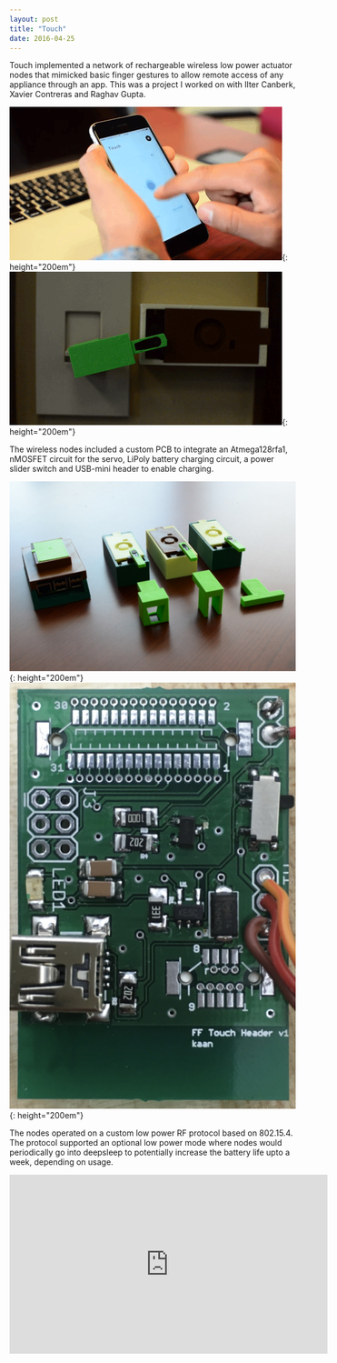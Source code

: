 ```yaml
---
layout: post
title: "Touch"
date: 2016-04-25
---
```


Touch implemented a network of rechargeable wireless low power actuator nodes that mimicked basic finger gestures to allow remote access of any appliance through an app. This was a project I worked on with Ilter Canberk, Xavier Contreras and Raghav Gupta.

![Touch App](/assets/img/touch_app.gif){: height="200em"} ![Touch Node](/assets/img/touch_node.gif){: height="200em"}

The wireless nodes included a custom PCB to integrate an Atmega128rfa1, nMOSFET circuit for the servo, LiPoly battery charging circuit, a power slider switch and USB-mini header to enable charging.

![Touch Nodes](/assets/img/touch_nodes.jpg){: height="200em"} ![Touch Custom PCB](/assets/img/touch_header.jpg){: height="200em"}

The nodes operated on a custom low power RF protocol based on 802.15.4. The protocol supported an optional low power mode where nodes would periodically go into deepsleep to potentially increase the battery life upto a week, depending on usage.

<div class="embed-responsive embed-responsive-16by9">
  <iframe width="560" height="315" src="https://www.youtube.com/embed/SgmKhJBmucc?rel=0&amp;showinfo=0" frameborder="0" allowfullscreen></iframe>
</div>
